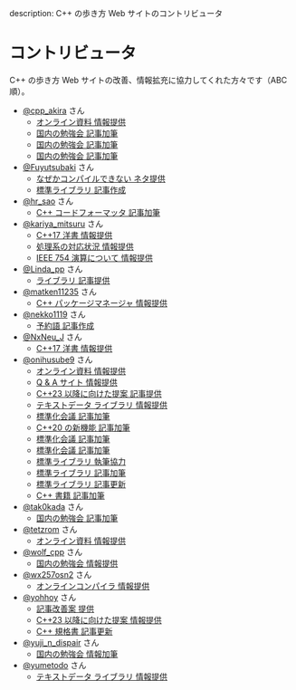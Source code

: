 description: C++ の歩き方 Web サイトのコントリビュータ

# コントリビュータ

C++ の歩き方 Web サイトの改善、情報拡充に協力してくれた方々です（ABC 順）。

<!-- ABC 順-->

- [@cpp_akira](https://twitter.com/cpp_akira) さん
    - [オンライン資料 情報提供](https://github.com/cppmap/cppmap.docs/pull/16)
    - [国内の勉強会 記事加筆](https://github.com/cppmap/cppmap.docs/pull/24)
    - [国内の勉強会 記事加筆](https://github.com/cppmap/cppmap.docs/pull/30)
    - [国内の勉強会 記事加筆](https://github.com/cppmap/cppmap.docs/pull/33)
- [@Fuyutsubaki](https://twitter.com/Fuyutsubaki) さん
    - [なぜかコンパイルできない ネタ提供](https://github.com/cppmap/cppmap.docs/issues/9#issuecomment-472076826)
    - [標準ライブラリ 記事作成](https://github.com/cppmap/cppmap.docs/pull/12)
- [@hr_sao](https://twitter.com/hr_sao) さん
    - [C++ コードフォーマッタ 記事加筆](https://github.com/cppmap/cppmap.docs/pull/36)
- [@kariya_mitsuru](https://twitter.com/kariya_mitsuru) さん
    - [C++17 洋書 情報提供](https://github.com/cppmap/cppmap.docs/issues/6)
    - [処理系の対応状況 情報提供](https://github.com/cppmap/cppmap.docs/pull/7)
    - [IEEE 754 演算について 情報提供](https://twitter.com/kariya_mitsuru/status/1148972200713584640)
- [@Linda_pp](https://twitter.com/Linda_pp) さん
    - [ライブラリ 記事提供](https://github.com/cppmap/cppmap.docs/pull/22)
- [@matken11235](https://twitter.com/matken11235) さん
    - [C++ パッケージマネージャ 情報提供](https://github.com/cppmap/cppmap.docs/pull/2)
- [@nekko1119](https://twitter.com/nekko1119) さん
    - [予約語 記事作成](https://github.com/cppmap/cppmap.docs/pull/11)    
- [@NxNeu_J](https://twitter.com/NxNeu_J) さん
    - [C++17 洋書 情報提供](https://github.com/cppmap/cppmap.docs/issues/5)
- [@onihusube9](https://twitter.com/onihusube9) さん
    - [オンライン資料 情報提供](https://github.com/cppmap/cppmap.docs/pull/1)
    - [Q & A サイト 情報提供](https://twitter.com/onihusube9/status/1103168500703485952)
    - [C++23 以降に向けた提案 記事提供](https://github.com/cppmap/cppmap.docs/pull/4)
    - [テキストデータ ライブラリ 情報提供](https://github.com/cppmap/cppmap.docs/pull/10)
    - [標準化会議 記事加筆](https://github.com/cppmap/cppmap.docs/pull/19)
    - [C++20 の新機能 記事加筆](https://github.com/cppmap/cppmap.docs/pull/20)
    - [標準化会議 記事加筆](https://github.com/cppmap/cppmap.docs/pull/21)
    - [標準化会議 記事加筆](https://github.com/cppmap/cppmap.docs/pull/27)
    - [標準ライブラリ 執筆協力](https://github.com/cppmap/cppmap.docs/issues/28)
    - [標準ライブラリ 記事加筆](https://github.com/cppmap/cppmap.docs/issues/31)
    - [標準ライブラリ 記事更新](https://github.com/cppmap/cppmap.docs/pull/34)
    - [C++ 書籍 記事加筆](https://github.com/cppmap/cppmap.docs/pull/37)
- [@tak0kada](https://twitter.com/tak0kada) さん
    - [国内の勉強会 記事加筆](https://github.com/cppmap/cppmap.docs/pull/26)
- [@tetzrom](https://twitter.com/tetzrom) さん
    - [オンライン資料 情報提供](https://github.com/cppmap/cppmap.docs/pull/15)
- [@wolf_cpp](https://twitter.com/wolf_cpp) さん
    - [国内の勉強会 情報提供](https://github.com/cppmap/cppmap.docs/pull/25)
- [@wx257osn2](https://twitter.com/wx257osn2) さん
    - [オンラインコンパイラ 情報提供](https://github.com/cppmap/cppmap.docs/pull/18)
- [@yohhoy](https://twitter.com/yohhoy) さん
    - [記事改善案 提供](https://twitter.com/yohhoy/status/1106950996192747521)
    - [C++23 以降に向けた提案 情報提供](https://github.com/cppmap/cppmap.docs/pull/32)
    - [C++ 規格書 記事更新](https://github.com/cppmap/cppmap.docs/pull/38)
- [@yuji_n_dispair](https://twitter.com/yuji_n_dispair) さん
    - [国内の勉強会 情報加筆](https://github.com/cppmap/cppmap.docs/pull/29)
- [@yumetodo](https://twitter.com/yumetodo) さん
    - [テキストデータ ライブラリ 情報提供](https://github.com/cppmap/cppmap.docs/pull/17)